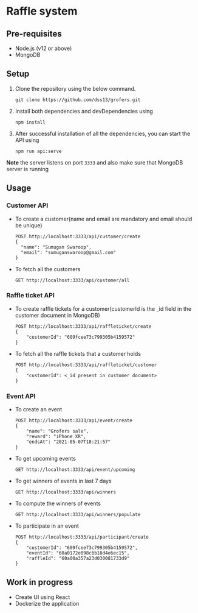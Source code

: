 # Raffle system
## Pre-requisites
- Node.js (v12 or above)
- MongoDB

## Setup
1. Clone the repository using the below command.
    ```
    git clone https://github.com/dss13/grofers.git
    ```
2. Install both dependencies and devDependencies using
    ```
    npm install
    ```
3. After successful installation of all the dependencies, you can start the API using
    ```
    npm run api:serve
    ```
  **Note** the server listens on port `3333` and also make sure that MongoDB server is running

## Usage

### Customer API
- To create a customer(name and email are mandatory and email should be unique)
  ```
  POST http://localhost:3333/api/customer/create
  {
    "name": "Sumugan Swaroop",
    "email": "sumuganswaroop@gmail.com"
  }
  ```
- To fetch all the customers
  ```
  GET http://localhost:3333/api/customer/all
  ```
### Raffle ticket API
- To create raffle tickets for a customer(customerId is the _id field in the customer document in MongoDB)
  ```
  POST http://localhost:3333/api/raffleticket/create
  {
      "customerId": "609fcee73c799305b4159572"
  }
  ```
- To fetch all the raffle tickets that a customer holds
  ```
  POST http://localhost:3333/api/raffleticket/customer
  {
      "customerId": <_id present in customer document>
  }
  ```
### Event API
- To create an event
  ```
  POST http://localhost:3333/api/event/create
  {
      "name": "Grofers sale",
      "reward": "iPhone XR",
      "endsAt": "2021-05-07T18:21:57"
  }
  ```
- To get upcoming events
  ```
  GET http://localhost:3333/api/event/upcoming
  ```
- To get winners of events in last 7 days
  ```
  GET http://localhost:3333/api/winners
  ```
- To compute the winners of events
  ```
  GET http://localhost:3333/api/winners/populate
  ```
- To participate in an event
  ```
  POST http://localhost:3333/api/participant/create
  {
      "customerId": "609fcee73c799305b4159572",
      "eventId": "60a0172e098c6b18d4e6ec15",
      "raffleId": "60a00a357a23d030081733d9"
  }
  ```
## Work in progress
- Create UI using React
- Dockerize the application
